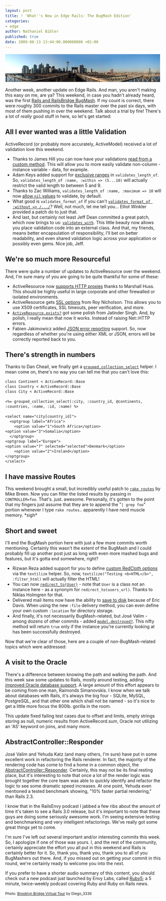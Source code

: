 ```yaml
---
layout: post
title: ! 'What''s New in Edge Rails: The BugMash Edition'
categories:
- edge
author: Nathaniel Bibler
published: true
date: 2009-08-13 13:44:00.000000000 +01:00
---
```

<img src="/assets/2009/8/12/157412508_3feb1518e1_s_1.jpg" height="89" width="500" alt="" />

Another week, another update on Edge Rails.  And man, you aren't making this easy on me, are ya?  This weekend, in case you hadn't already heard, was the first [Rails and RailsBridge BugMash](http://wiki.railsbridge.org/projects/railsbridge/wiki/BugMash).  If my count is correct, there were roughly 300 commits to the Rails master over the past six days, with most of them pushing in over the weekend.  Talk about a trial by fire!  There's a lot of _really_ good stuff in here, so let's get started:

## All I ever wanted was a little Validation

ActiveRecord (or probably more accurately, ActiveModel) received a lot of validation love this weekend.

* Thanks to James Hill you can now have your validations [read from a custom method](http://github.com/rails/rails/commit/cfd421daa2b04216e27d666361eb4053020e027d).  This will allow you to more easily validate non-column - instance variable - data, for example.
* Adam Keys added support for [exclusive ranges](http://github.com/rails/rails/commit/5632b36701ad9514d596c558877cd74c14c1d54b) in `validates_length_of`.  So, `validates_length_of :name, :within => (5...10)` will actually restrict the valid length to between 5 and 9.
* Thanks to Zac Williams, `validates_length_of :name, :maximum => 10` will now [allow `nil` values](http://github.com/rails/rails/commit/5ab94b2595836fe2de36fd632ba9577c459b1292) to validate, by default.
* What good is `validates_format_of` if you can't [`validates_format_of :without => /.../`](http://github.com/rails/rails/commit/cccb0e6b9327fb562b72007a012933c9c61a33fa)?  Well, not much, let me tell you... Elliot Winkler provided a patch do to just that.
* And last, but certainly not least Jeff Dean committed a great patch, which now brings to us: [`validates_with`](http://github.com/rails/rails/commit/22f339825329e2d4463a4130e9fa68baf9d27eb6).  This little beauty now allows you place validation code into an external class.  And that, my friends, means better encapsulation of responsibility, I'll bet on better readability, and even shared validation logic across your application or possibly even gems.  Nice job, Jeff.

## We're so much more Resourceful

There were quite a number of updates to ActiveResource over the weekend.  And, I'm sure many of you are going to be quite thankful for some of these:

* ActiveResource now [supports HTTP proxies](http://github.com/rails/rails/commit/4d1552810f631898c3d7f758454c92ca35a8cb26) thanks to Marshall Huss.  This should be highly useful in large corporate and other firewalled or isolated environments.
* ActiveResource gets [SSL options](http://github.com/rails/rails/commit/3e0951632c52018eefb86d9e0bfe77383f9622fb) from Roy Nicholson.  This allows you to use X509 certificates, SSL timeouts, peer verification, and more.
* [`ActiveResource.exists?`](http://github.com/rails/rails/commit/08ec22054f56442b10f67e41c3b7593da6adcabd) got some polish from Jatinder Singh.  And, by polish, I really mean that now it works.  Instead of raising Net::HTTP errors.
* Fabien Jakimowicz added [JSON error reporting](http://github.com/rails/rails/commit/797588543ed70b4c5dcf51d7f1e4a77082172f0b) support.  So, now regardless of whether you're using either XML or JSON, errors will be correctly reported back to you.

## There's strength in numbers

Thanks to Dan Cheail, we finally get a [`grouped_collection_select`](http://github.com/rails/rails/commit/8c32248acbd71f7906a037fad499e2f8cae61bed) helper.   I mean come on, there's no way you can tell me that you can't love this:

<pre><code lang="ruby">class Continent &lt; ActiveRecord::Base
class Country &lt; ActiveRecord::Base
class City &lt; ActiveRecord::Base

&lt;%= grouped_collection_select(:city, :country_id, @continents, :countries, :name, :id, :name) %&gt;

&lt;select name="city[country_id]"&gt;
  &lt;optgroup label="Africa"&gt;
    &lt;option value="1"&gt;South Africa&lt;/option&gt;
&lt;option value="3"&gt;Somalia&lt;/option&gt;
  &lt;/optgroup&gt;
&lt;optgroup label="Europe"&gt;
&lt;option value="7" selected="selected"&gt;Denmark&lt;/option&gt;
    &lt;option value="2"&gt;Ireland&lt;/option&gt;
&lt;/optgroup&gt;
&lt;/select&gt;
</code></pre>

## I have massive Routes

This weekend brought a small, but incredibly useful patch to [`rake routes`](http://github.com/rails/rails/commit/e8dc151396b6b92e243ac48b58abbe66be6f09b4) by Mike Breen.  Now you can filter the listed results by passing in `CONTROLLER=foo`.  That's. just. awesome.  Personally, it's gotten to the point that my fingers just assume that they are to append the "`| grep foo`" portion whenever I type `rake routes`.. apparently I have nerd muscle memory.  \*sigh\*

## Short and sweet

I'll end the BugMash portion here with just a few more commits worth mentioning.  Certainly this wasn't the extent of the BugMash and I could probably fill up another post just as long with even more mashed bugs and features, but it's gotta end somewhere, right?

* Rizwan Reza added support for you to define [custom RedCloth options](http://github.com/rails/rails/commit/7dbb2b6f83c5a1a5f4ef0a97fee5322957977306) via the `textilize` helper.  So, now, `textilize("Testing <b>HTML</b>", :filter_html)` will actually filter the HTML!
* You can now [`redirect_to(User)`](http://github.com/rails/rails/commit/c284412b149e03f46144ef566bcd6a16750961b1) - note that `User` is a class not an instance here - as a synonym for `redirect_to(users_url)`.  Thanks to Niklas Holmgren for that.
* Delivered mail items now have the ability to [save to disk](http://github.com/rails/rails/commit/fbe6c3c19553fd05edc904af62fbfc8aee1d907d) because of Eric Davis.  When using the new `:file` delivery method, you can even define your own custom `:location` for directory storage.
* And finally, it's not necessarily BugMash-related, but José Valim - among dozens of other commits - added [`model.destroyed?`](http://github.com/rails/rails/commit/7034272354ad41dd4d1c90138a79e7f14ebc2bed).  This nifty method will return `true` only if the instance you're currently looking at has been successfully destroyed.

Now that we're clear of those, here are a couple of non-BugMash-related topics which were addressed:

## A visit to the Oracle

There's a difference between knowing the path and walking the path.  And this week saw some updates to Rails, mostly around testing, adding [improved Oracle database support](http://github.com/rails/rails/commit/06afa48c8c7bb7bf75f9e7ae48e06528f8ff82ed).  A large amount of this effort appears to be coming from one man, Raimonds Simanovskis.  I know when we talk about databases with Rails, it's always the big four - SQLite, MySQL, PostgreSQL, and that other one which shall not be named - so it's nice to get a little more focus the 800lb. gorilla in the room.

This update fixed failing test cases due to offset and limits, empty strings storing as null, numeric results from ActiveRecord.sum, Oracle not utilizing an 'AS' keyword on joins, and many more.

## AbstractController::Responder

José Valim and Yehuda Katz (and many others, I'm sure) have put in some excellent work in refactoring the Rails renderer.  In fact, the majority of the rendering code has come to find a home in a common object, the [AbstractController::Responder](http://github.com/rails/rails/commit/aed135d3e261cbee153a35fcfbeb47e2e02b12e4).  Certainly, this may not be its final resting place, but it's interesting to note that once a lot of the render logic was brought together the core team was able to quickly identify and refactor the logic to see some dramatic speed increases.  At one point, Yehuda even mentioned a tested benchmark showing, "10% faster partial rendering," than Rails 2.3.

I know that in the RailsEnvy podcast I jabbed a few ribs about the amount of time it's taken to see a Rails 3.0 release, but it's important to note that these guys are doing some seriously awesome work.  I'm seeing extensive testing and benchmarking and very intelligent refactorings.  We've really got some great things yet to come.

I'm sure I've left out several important and/or interesting commits this week.  So, I apologize if one of those was yours.  I, and the rest of the community, certainly appreciate the effort you all put in this weekend and Rails is certainly better for it.  So, thank you, thank you, thank you to all of you BugMashers out there.  And, if you missed out on getting your commit in this round, we're certainly ready to welcome you into the next.

If you prefer to have a shorter audio summary of this content, you should check out a new podcast just launched by Envy Labs, called [Ruby5](http://ruby5.envylabs.com/); a 5 minute, twice-weekly podcast covering Ruby and Ruby on Rails news.

<small>Photo: <a href="http://www.flickr.com/photos/3336/157412508/">Brooklyn Bridge Virtual Tour</a> by Diego_3336</small>